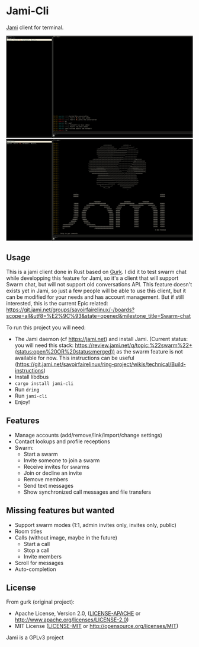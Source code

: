 # Jami-Cli

[Jami](https://jami.net) client for terminal.

![Conversation](rsc/conversation.jpg)
![Welcome](rsc/welcome.jpg)

## Usage

This is a jami client done in Rust based on [Gurk](https://github.com/boxdot/gurk-rs). I did it to test swarm chat while developping this feature for Jami, so it's a client that will support Swarm chat, but will not support old conversations API. This feature doesn't exists yet in Jami, so just a few people will be able to use this client, but it can be modified for your needs and has account management. But if still interested, this is the current Epic related: https://git.jami.net/groups/savoirfairelinux/-/boards?scope=all&utf8=%E2%9C%93&state=opened&milestone_title=Swarm-chat

To run this project you will need:

+ The Jami daemon (cf https://jami.net) and install Jami. (Current status: you will need this stack: https://review.jami.net/q/topic:%22swarm%22+(status:open%20OR%20status:merged)) as the swarm feature is not available for now. This instructions can be useful (https://git.jami.net/savoirfairelinux/ring-project/wikis/technical/Build-instructions)
+ Install libdbus
+ `cargo install jami-cli`
+ Run `dring`
+ Run `jami-cli`
+ Enjoy!

## Features

+ Manage accounts (add/remove/link/import/change settings)
+ Contact lookups and profile receptions
+ Swarm:
  + Start a swarm
  + Invite someone to join a swarm
  + Receive invites for swarms
  + Join or decline an invite
  + Remove members
  + Send text messages
  + Show synchronized call messages and file transfers

## Missing features but wanted

+ Support swarm modes (1:1, admin invites only, invites only, public)
+ Room titles
+ Calls (without image, maybe in the future)
  + Start a call
  + Stop a call
  + Invite members
+ Scroll for messages
+ Auto-completion

## License

From gurk (original project):
 * Apache License, Version 2.0, ([LICENSE-APACHE](LICENSE-APACHE) or
   http://www.apache.org/licenses/LICENSE-2.0)
 * MIT License ([LICENSE-MIT](LICENSE-MIT) or
   http://opensource.org/licenses/MIT)

Jami is a GPLv3 project
